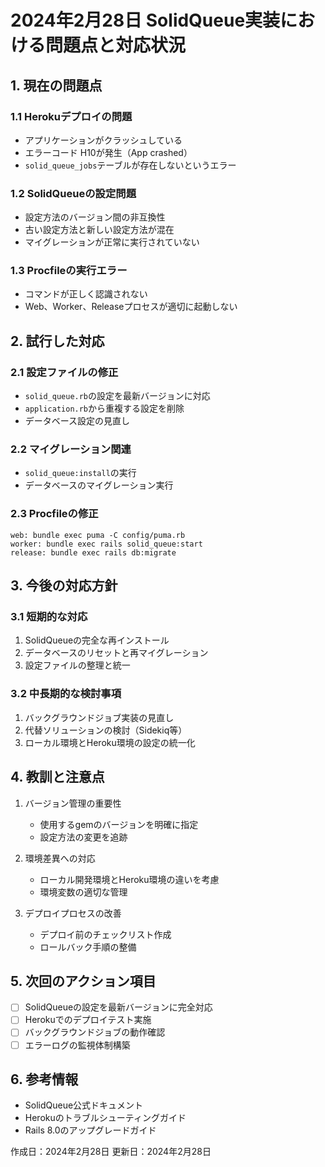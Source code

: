 # 2024年2月28日 SolidQueue実装における問題点と対応状況

## 1. 現在の問題点

### 1.1 Herokuデプロイの問題
- アプリケーションがクラッシュしている
- エラーコード H10が発生（App crashed）
- `solid_queue_jobs`テーブルが存在しないというエラー

### 1.2 SolidQueueの設定問題
- 設定方法のバージョン間の非互換性
- 古い設定方法と新しい設定方法が混在
- マイグレーションが正常に実行されていない

### 1.3 Procfileの実行エラー
- コマンドが正しく認識されない
- Web、Worker、Releaseプロセスが適切に起動しない

## 2. 試行した対応

### 2.1 設定ファイルの修正
- `solid_queue.rb`の設定を最新バージョンに対応
- `application.rb`から重複する設定を削除
- データベース設定の見直し

### 2.2 マイグレーション関連
- `solid_queue:install`の実行
- データベースのマイグレーション実行

### 2.3 Procfileの修正
```
web: bundle exec puma -C config/puma.rb
worker: bundle exec rails solid_queue:start
release: bundle exec rails db:migrate
```

## 3. 今後の対応方針

### 3.1 短期的な対応
1. SolidQueueの完全な再インストール
2. データベースのリセットと再マイグレーション
3. 設定ファイルの整理と統一

### 3.2 中長期的な検討事項
1. バックグラウンドジョブ実装の見直し
2. 代替ソリューションの検討（Sidekiq等）
3. ローカル環境とHeroku環境の設定の統一化

## 4. 教訓と注意点

1. バージョン管理の重要性
   - 使用するgemのバージョンを明確に指定
   - 設定方法の変更を追跡

2. 環境差異への対応
   - ローカル開発環境とHeroku環境の違いを考慮
   - 環境変数の適切な管理

3. デプロイプロセスの改善
   - デプロイ前のチェックリスト作成
   - ロールバック手順の整備

## 5. 次回のアクション項目

- [ ] SolidQueueの設定を最新バージョンに完全対応
- [ ] Herokuでのデプロイテスト実施
- [ ] バックグラウンドジョブの動作確認
- [ ] エラーログの監視体制構築

## 6. 参考情報

- SolidQueue公式ドキュメント
- Herokuのトラブルシューティングガイド
- Rails 8.0のアップグレードガイド

作成日：2024年2月28日
更新日：2024年2月28日 